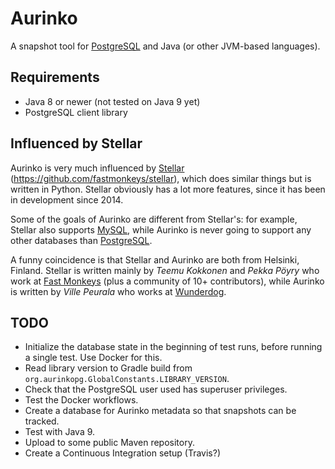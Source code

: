 # Aurinko

A snapshot tool for [PostgreSQL](https://www.postgresql.org/) and Java (or other JVM-based languages).

## Requirements

* Java 8 or newer (not tested on Java 9 yet)
* PostgreSQL client library

## Influenced by Stellar

Aurinko is very much influenced by [Stellar](https://github.com/fastmonkeys/stellar) (https://github.com/fastmonkeys/stellar), which does similar things but is written in Python. Stellar obviously has a lot more features, since it has been in development since 2014.

Some of the goals of Aurinko are different from Stellar's: for example, Stellar also supports [MySQL](https://www.mysql.com/), while Aurinko is never going to support any other databases than [PostgreSQL](https://www.postgresql.org/).

A funny coincidence is that Stellar and Aurinko are both from Helsinki, Finland. Stellar is written mainly by *Teemu Kokkonen* and *Pekka Pöyry* who work at [Fast Monkeys](http://www.fastmonkeys.com/) (plus a community of 10+ contributors), while Aurinko is written by *Ville Peurala* who works at [Wunderdog](https://wunder.dog).

## TODO

* Initialize the database state in the beginning of test runs, before running a single test. Use Docker for this.
* Read library version to Gradle build from `org.aurinkopg.GlobalConstants.LIBRARY_VERSION`.
* Check that the PostgreSQL user used has superuser privileges.
* Test the Docker workflows.
* Create a database for Aurinko metadata so that snapshots can be tracked.
* Test with Java 9.
* Upload to some public Maven repository.
* Create a Continuous Integration setup (Travis?)
